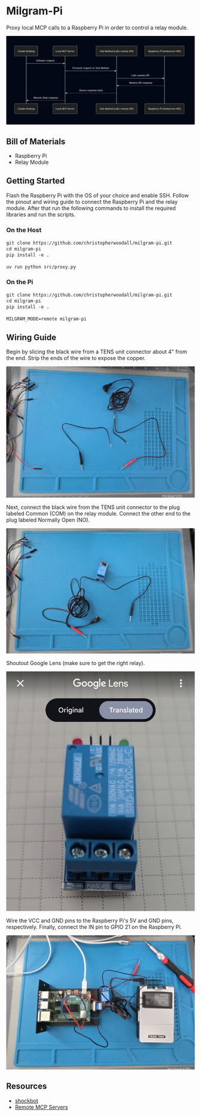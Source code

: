 # Milgram-Pi
Proxy local MCP calls to a Raspberry Pi in order to control a relay module.

![](docs/sequence_diagram.jpg)

## Bill of Materials
- Raspberry Pi
- Relay Module

## Getting Started
Flash the Raspberry Pi with the OS of your choice and enable SSH. Follow the pinout and wiring guide to connect the Raspberry Pi and the relay module. After that run the following commands to install the required libraries and run the scripts.


### On the Host

```
git clone https://github.com/christopherwoodall/milgram-pi.git
cd milgram-pi
pip install -e .

uv run python src/proxy.py
```

### On the Pi
```
git clone https://github.com/christopherwoodall/milgram-pi.git
cd milgram-pi
pip install -e .

MILGRAM_MODE=remote milgram-pi
```


## Wiring Guide

Begin by slicing the black wire from a TENS unit connector about 4" from the end. Strip the ends of the wire to expose the copper.

![](docs/step1.jpg)


Next, connect the black wire from the TENS unit connector to the plug labeled Common (COM) on the relay module. Connect the other end to the plug labeled Normally Open (NO).

![](docs/step2.jpg)


Shoutout Google Lens (make sure to get the right relay).

![](docs/lens.jpg)


Wire the VCC and GND pins to the Raspberry Pi's 5V and GND pins, respectively. Finally, connect the IN pin to GPIO 21 on the Raspberry Pi.

![](docs/final.jpg)


## Resources
- [shockbot](https://www.instructables.com/Shockbot/)
- [Remote MCP Servers](https://shivdeepak.com/posts/lets-write-a-remote-mcp-server/)
